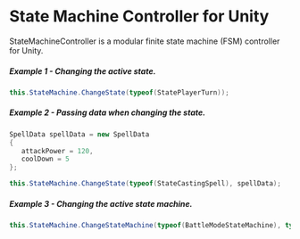 # State Machine Controller for Unity
StateMachineController is a modular finite state machine (FSM) controller for Unity.

##### Example 1 - Changing the active state.
```cs
this.StateMachine.ChangeState(typeof(StatePlayerTurn));
```
##### Example 2 - Passing data when changing the state.
```cs
SpellData spellData = new SpellData
{
   attackPower = 120,
   coolDown = 5
};

this.StateMachine.ChangeState(typeof(StateCastingSpell), spellData);
```
##### Example 3 - Changing the active state machine.
```cs
this.StateMachine.ChangeStateMachine(typeof(BattleModeStateMachine), typeof(StateBattleStart));
```
